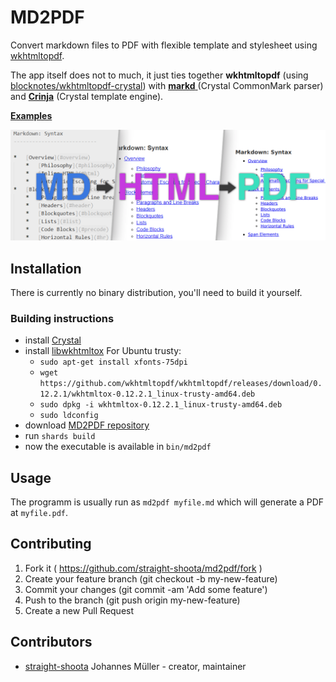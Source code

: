 # MD2PDF

Convert markdown files to PDF with flexible template and stylesheet using [wkhtmltopdf](https://wkhtmltopdf.org/).

The app itself does not to much, it just ties together **wkhtmltopdf** (using [blocknotes/wkhtmltopdf-crystal](https://github.com/blocknotes/wkhtmltopdf-crystal)) with [**markd** ](https://github.com/icyleaf/markd) (Crystal CommonMark parser) and [**Crinja**](https://github.com/straight-shoota/crinja) (Crystal template engine).

[**Examples**](https://straight-shoota.github.io/md2pdf/examples)

![](md-html-pdf.png)

## Installation

There is currently no binary distribution, you'll need to build it yourself.

### Building instructions

* install [Crystal](https://crystal-lang.com)
* install [libwkhtmltox](https://wkhtmltopdf.org/libwkhtmltox/)
  For Ubuntu trusty:
  * `sudo apt-get install xfonts-75dpi`
  * `wget https://github.com/wkhtmltopdf/wkhtmltopdf/releases/download/0.12.2.1/wkhtmltox-0.12.2.1_linux-trusty-amd64.deb`
  * `sudo dpkg -i wkhtmltox-0.12.2.1_linux-trusty-amd64.deb`
  * `sudo ldconfig`
* download [MD2PDF repository](https://github.com/straight-shoota/md2pdf/fork)
* run `shards build`
* now the executable is available in `bin/md2pdf`

## Usage

The programm is usually run as `md2pdf myfile.md` which will generate a PDF at `myfile.pdf`.

## Contributing

1. Fork it ( https://github.com/straight-shoota/md2pdf/fork )
2. Create your feature branch (git checkout -b my-new-feature)
3. Commit your changes (git commit -am 'Add some feature')
4. Push to the branch (git push origin my-new-feature)
5. Create a new Pull Request

## Contributors

- [straight-shoota](https://github.com/straight-shoota) Johannes Müller - creator, maintainer
